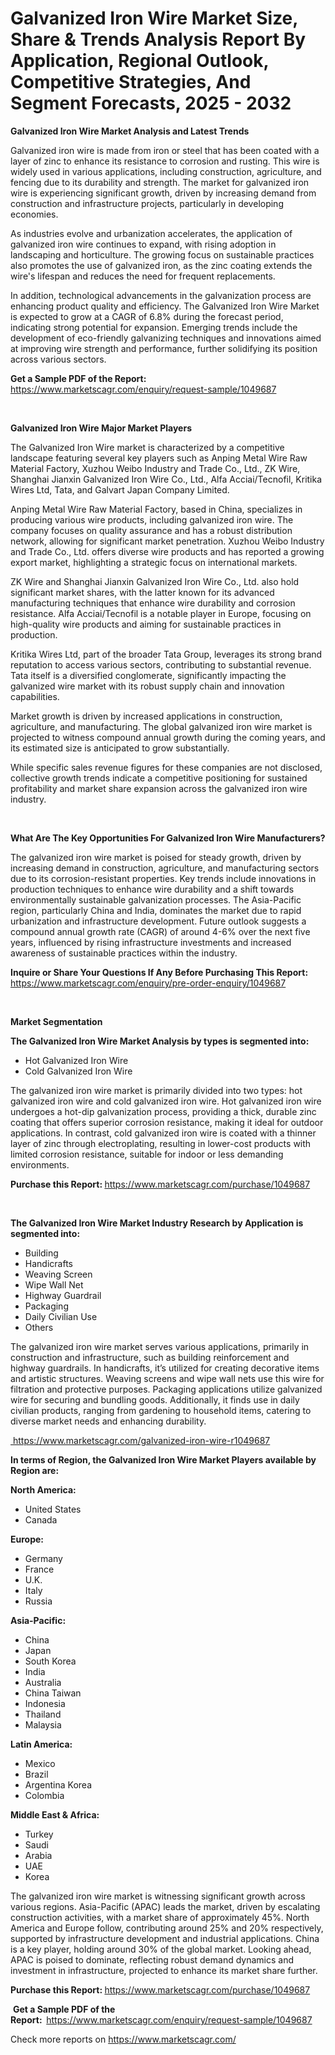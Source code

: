 <p><h1>Galvanized Iron Wire Market Size, Share & Trends Analysis Report By Application, Regional Outlook, Competitive Strategies, And Segment Forecasts, 2025 - 2032</h1></p><p><strong>Galvanized Iron Wire Market Analysis and Latest Trends</strong></p>
<p><p>Galvanized iron wire is made from iron or steel that has been coated with a layer of zinc to enhance its resistance to corrosion and rusting. This wire is widely used in various applications, including construction, agriculture, and fencing due to its durability and strength. The market for galvanized iron wire is experiencing significant growth, driven by increasing demand from construction and infrastructure projects, particularly in developing economies. </p><p>As industries evolve and urbanization accelerates, the application of galvanized iron wire continues to expand, with rising adoption in landscaping and horticulture. The growing focus on sustainable practices also promotes the use of galvanized iron, as the zinc coating extends the wire's lifespan and reduces the need for frequent replacements.</p><p>In addition, technological advancements in the galvanization process are enhancing product quality and efficiency. The Galvanized Iron Wire Market is expected to grow at a CAGR of 6.8% during the forecast period, indicating strong potential for expansion. Emerging trends include the development of eco-friendly galvanizing techniques and innovations aimed at improving wire strength and performance, further solidifying its position across various sectors.</p></p>
<p><strong>Get a Sample PDF of the Report:&nbsp;</strong> <a href="https://www.marketscagr.com/enquiry/request-sample/1049687?utm_campaign=2107&utm_medium=2&utm_source=Github&utm_content=ia&utm_term=17022025&utm_id=galvanized-iron-wire">https://www.marketscagr.com/enquiry/request-sample/1049687</a></p>
<p>&nbsp;</p>
<p><strong>Galvanized Iron Wire Major Market Players</strong></p>
<p><p>The Galvanized Iron Wire market is characterized by a competitive landscape featuring several key players such as Anping Metal Wire Raw Material Factory, Xuzhou Weibo Industry and Trade Co., Ltd., ZK Wire, Shanghai Jianxin Galvanized Iron Wire Co., Ltd., Alfa Acciai/Tecnofil, Kritika Wires Ltd, Tata, and Galvart Japan Company Limited. </p><p>Anping Metal Wire Raw Material Factory, based in China, specializes in producing various wire products, including galvanized iron wire. The company focuses on quality assurance and has a robust distribution network, allowing for significant market penetration. Xuzhou Weibo Industry and Trade Co., Ltd. offers diverse wire products and has reported a growing export market, highlighting a strategic focus on international markets.</p><p>ZK Wire and Shanghai Jianxin Galvanized Iron Wire Co., Ltd. also hold significant market shares, with the latter known for its advanced manufacturing techniques that enhance wire durability and corrosion resistance. Alfa Acciai/Tecnofil is a notable player in Europe, focusing on high-quality wire products and aiming for sustainable practices in production.</p><p>Kritika Wires Ltd, part of the broader Tata Group, leverages its strong brand reputation to access various sectors, contributing to substantial revenue. Tata itself is a diversified conglomerate, significantly impacting the galvanized wire market with its robust supply chain and innovation capabilities.</p><p>Market growth is driven by increased applications in construction, agriculture, and manufacturing. The global galvanized iron wire market is projected to witness compound annual growth during the coming years, and its estimated size is anticipated to grow substantially.</p><p>While specific sales revenue figures for these companies are not disclosed, collective growth trends indicate a competitive positioning for sustained profitability and market share expansion across the galvanized iron wire industry.</p></p>
<p>&nbsp;</p>
<p><strong>What Are The Key Opportunities For Galvanized Iron Wire Manufacturers?</strong></p>
<p><p>The galvanized iron wire market is poised for steady growth, driven by increasing demand in construction, agriculture, and manufacturing sectors due to its corrosion-resistant properties. Key trends include innovations in production techniques to enhance wire durability and a shift towards environmentally sustainable galvanization processes. The Asia-Pacific region, particularly China and India, dominates the market due to rapid urbanization and infrastructure development. Future outlook suggests a compound annual growth rate (CAGR) of around 4-6% over the next five years, influenced by rising infrastructure investments and increased awareness of sustainable practices within the industry.</p></p>
<p><strong>Inquire or Share Your Questions If Any Before Purchasing This Report:</strong> <a href="https://www.marketscagr.com/enquiry/pre-order-enquiry/1049687?utm_campaign=2107&utm_medium=2&utm_source=Github&utm_content=ia&utm_term=17022025&utm_id=galvanized-iron-wire">https://www.marketscagr.com/enquiry/pre-order-enquiry/1049687</a></p>
<p>&nbsp;</p>
<p><strong>Market Segmentation</strong></p>
<p><strong>The Galvanized Iron Wire Market Analysis by types is segmented into:</strong></p>
<p><ul><li>Hot Galvanized Iron Wire</li><li>Cold Galvanized Iron Wire</li></ul></p>
<p><p>The galvanized iron wire market is primarily divided into two types: hot galvanized iron wire and cold galvanized iron wire. Hot galvanized iron wire undergoes a hot-dip galvanization process, providing a thick, durable zinc coating that offers superior corrosion resistance, making it ideal for outdoor applications. In contrast, cold galvanized iron wire is coated with a thinner layer of zinc through electroplating, resulting in lower-cost products with limited corrosion resistance, suitable for indoor or less demanding environments.</p></p>
<p><strong>Purchase this Report:&nbsp;</strong><a href="https://www.marketscagr.com/purchase/1049687?utm_campaign=2107&utm_medium=2&utm_source=Github&utm_content=ia&utm_term=17022025&utm_id=galvanized-iron-wire">https://www.marketscagr.com/purchase/1049687</a></p>
<p>&nbsp;</p>
<p><strong>The Galvanized Iron Wire Market Industry Research by Application is segmented into:</strong></p>
<p><ul><li>Building</li><li>Handicrafts</li><li>Weaving Screen</li><li>Wipe Wall Net</li><li>Highway Guardrail</li><li>Packaging</li><li>Daily Civilian Use</li><li>Others</li></ul></p>
<p><p>The galvanized iron wire market serves various applications, primarily in construction and infrastructure, such as building reinforcement and highway guardrails. In handicrafts, it’s utilized for creating decorative items and artistic structures. Weaving screens and wipe wall nets use this wire for filtration and protective purposes. Packaging applications utilize galvanized wire for securing and bundling goods. Additionally, it finds use in daily civilian products, ranging from gardening to household items, catering to diverse market needs and enhancing durability.</p></p>
<p><a href="https://www.marketscagr.com/galvanized-iron-wire-r1049687?utm_campaign=2107&utm_medium=2&utm_source=Github&utm_content=ia&utm_term=17022025&utm_id=galvanized-iron-wire">&nbsp;https://www.marketscagr.com/galvanized-iron-wire-r1049687</a></p>
<p><strong>In terms of Region, the Galvanized Iron Wire Market Players available by Region are:</strong></p>
<p>
    <p> <strong> North America: </strong>
        <ul>
            <li>United States</li>
            <li>Canada</li>
        </ul>
        </p> 
    <p> <strong> Europe: </strong>
        <ul>
            <li>Germany</li>
            <li>France</li>
            <li>U.K.</li>
            <li>Italy</li>
            <li>Russia</li>
        </ul>
        </p> 
    <p> <strong> Asia-Pacific: </strong>
        <ul>
            <li>China</li>
            <li>Japan</li>
            <li>South Korea</li>
            <li>India</li>
            <li>Australia</li>
            <li>China Taiwan</li>
            <li>Indonesia</li>
            <li>Thailand</li>
            <li>Malaysia</li>
        </ul>
        </p> 
    <p> <strong> Latin America: </strong>
        <ul>
            <li>Mexico</li>
            <li>Brazil</li>
            <li>Argentina Korea</li>
            <li>Colombia</li>
        </ul>
        </p> 
    <p> <strong> Middle East & Africa: </strong>
        <ul>
            <li>Turkey</li>
            <li>Saudi</li>
            <li>Arabia</li>
            <li>UAE</li>
            <li>Korea</li>
        </ul>
    </p>
    </p>
<p><p>The galvanized iron wire market is witnessing significant growth across various regions. Asia-Pacific (APAC) leads the market, driven by escalating construction activities, with a market share of approximately 45%. North America and Europe follow, contributing around 25% and 20% respectively, supported by infrastructure development and industrial applications. China is a key player, holding around 30% of the global market. Looking ahead, APAC is poised to dominate, reflecting robust demand dynamics and investment in infrastructure, projected to enhance its market share further.</p></p>
<p><strong>Purchase this Report: </strong><a href="https://www.marketscagr.com/purchase/1049687?utm_campaign=2107&utm_medium=2&utm_source=Github&utm_content=ia&utm_term=17022025&utm_id=galvanized-iron-wire">https://www.marketscagr.com/purchase/1049687</a></p>
<p>&nbsp;<strong>Get a Sample PDF of the Report:&nbsp;&nbsp;</strong><a href="https://www.marketscagr.com/enquiry/request-sample/1049687?utm_campaign=2107&utm_medium=2&utm_source=Github&utm_content=ia&utm_term=17022025&utm_id=galvanized-iron-wire">https://www.marketscagr.com/enquiry/request-sample/1049687</a></p>
<p><strong></strong></p>
<p>Check more reports on <a href="https://www.marketscagr.com/?utm_campaign=2107&utm_medium=2&utm_source=Github&utm_content=ia&utm_term=17022025&utm_id=galvanized-iron-wire">https://www.marketscagr.com/</a></p>